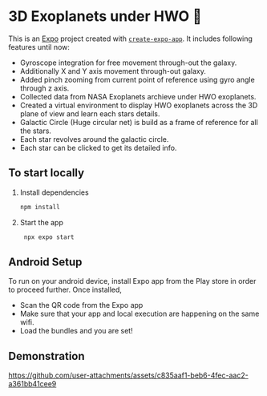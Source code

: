 # 3D Exoplanets under HWO 🌌

This is an [Expo](https://expo.dev) project created with [`create-expo-app`](https://www.npmjs.com/package/create-expo-app). It includes following features until now: 
- Gyroscope integration for free movement through-out the galaxy.
- Additionally X and Y axis movement through-out galaxy.
- Added pinch zooming from current point of reference using gyro angle through z axis.
- Collected data from NASA Exoplanets archieve under HWO exoplanets.
- Created a virtual environment to display HWO exoplanets across the 3D plane of view and learn each stars details.
- Galactic Circle (Huge circular net) is build as a frame of reference for all the stars.
- Each star revolves around the galactic circle.
- Each star can be clicked to get its detailed info.

## To start locally

1. Install dependencies

   ```bash
   npm install
   ```

2. Start the app

   ```bash
    npx expo start
   ```

## Android Setup
To run on your android device, install Expo app from the Play store in order to proceed further. Once installed, 
- Scan the QR code from the Expo app
- Make sure that your app and local execution are happening on the same wifi.
- Load the bundles and you are set!

## Demonstration
https://github.com/user-attachments/assets/c835aaf1-beb6-4fec-aac2-a361bb41cee9


